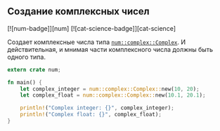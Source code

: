 ## Создание комплексных чисел

[![num-badge]][num] [![cat-science-badge]][cat-science]

Создает комплексные числа типа [`num::complex::Complex`]. И действительная, и мнимая части комплексного числа должны быть одного типа.

```rust
extern crate num;

fn main() {
    let complex_integer = num::complex::Complex::new(10, 20);
    let complex_float = num::complex::Complex::new(10.1, 20.1);

    println!("Complex integer: {}", complex_integer);
    println!("Complex float: {}", complex_float);
}
```


[`num::complex::Complex`]: https://autumnai.github.io/cuticula/num/complex/struct.Complex.html